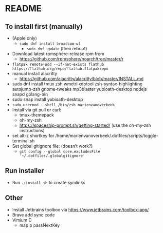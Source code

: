 # README

## To install first (manually)

- (Apple only)
  - `sudo dnf install broadcom-wl`
    - `sudo dnf update` (then reboot)
- Download latest rpmsphere-release rpm from
  - https://github.com/rpmsphere/noarch/tree/master/r
- `flatpak remote-add --if-not-exists flathub https://flathub.org/repo/flathub.flatpakrepo`
- manual install alacritty
  - https://github.com/alacritty/alacritty/blob/master/INSTALL.md
- sudo dnf install tmux zsh wmctrl xdotool zsh-syntax-highlighting autojump-zsh gnome-tweaks mp3blaster yubioath-desktop nodejs snapd golang-bin
- sudo snap install yubioath-desktop
- `sudo usermod --shell /bin/zsh marienvanoverbeek`
- Install via git pull or curl:
  - tmux-themepack
  - oh-my-zsh
  - https://spaceship-prompt.sh/getting-started/ (use the oh-my-zsh instructions)
- set alt-z shortkey for /home/marienvanoverbeek/.dotfiles/scripts/toggle-terminal.sh
- Set global gitignore file: (doesn't work?)
  - `git config --global core.excludesFile '~/.dotfiles/.globalgitignore'`
  
## Run installer

- Run `./install.sh` to create symlinks

## Other
- Install Jetbrains toolbox via https://www.jetbrains.com/toolbox-app/
- Brave add sync code
- Vimium C
  - map p passNextKey

